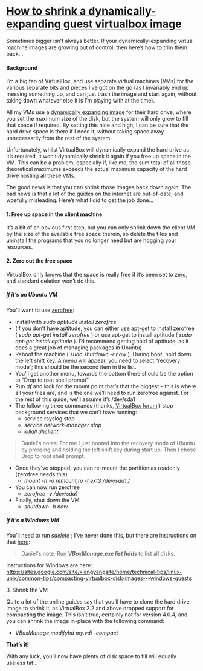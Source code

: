 # [How to shrink a dynamically-expanding guest virtualbox image](http://dantwining.co.uk/2011/07/18/how-to-shrink-a-dynamically-expanding-guest-virtualbox-image/)

Sometimes bigger isn’t always better. If your dynamically-expanding virtual machine images are growing out of control, then here’s how to trim them back…

#### Background

I’m a big fan of VirtualBox, and use separate virtual machines (VMs) for the various separate bits and pieces I’ve got on the go (as I invariably end up messing something up, and can just trash the image and start again, without taking down whatever else it is I’m playing with at the time).

All my VMs use a [dynamically expanding image](http://www.virtualbox.org/manual/ch05.html#vdidetails) for their hard drive, where you set the maximum size of the disk, but the system will only grow to fill that space if required. By setting this nice and high, I can be sure that the hard drive space is there if I need it, without taking space away unnecessarily from the rest of the system.

Unfortunately, whilst VirtualBox will dynamically expand the hard drive as it’s required, it won’t dynamically shrink it again if you free up space in the VM. This can be a problem, especially if, like me, the sum total of all those theoretical maximums exceeds the actual maximum capacity of the hard drive hosting all these VMs.

The good news is that you can shrink those images back down again. The bad news is that a lot of the guides on the internet are out-of-date, and woefully misleading. Here’s what I did to get the job done…

#### 1\. Free up space in the client machine

It’s a bit of an obvious first step, but you can only shrink down the client VM by the size of the available free space therein, so delete the files and uninstall the programs that you no longer need but are hogging your resources.

#### 2\. Zero out the free space

VirtualBox only knows that the space is really free if it’s been set to zero, and standard deletion won’t do this.

##### If it’s an Ubuntu VM

You’ll want to use [zerofree](http://manpages.ubuntu.com/manpages/natty/man8/zerofree.8.html):

  * install with _sudo aptitude install zerofree_
  * (if you don’t have aptitude, you can either use apt-get to install zerofree ( _sudo apt-get install zerofree_ ) or use apt-get to install aptitude ( _sudo apt-get install aptitude_ ). I’d recommend getting hold of aptitude, as it does a great job of managing packages in Ubuntu)
  * Reboot the machine ( _sudo shutdown -r now_ ). During boot, hold down the left shift key. A menu will appear, you need to select “recovery mode”; this should be the second item in the list.
  * You’ll get another menu, towards the bottom there should be the option to “Drop to root shell prompt”
  * Run _df_ and look for the mount point that’s that the biggest – this is where all your files are, and is the one we’ll need to run zerofree against. For the rest of this guide, we’ll assume it’s /dev/sda1
  * The following three commands (thanks, [VirtualBox forum](http://forum.virtualbox.org/viewtopic.php?f=6&p=148554)!) stop background services that we can’t have running:
    *  service rsyslog stop
    *  _service network-manager stop_
    *  _killall dhclient_

> Daniel's notes: For me I just booted into the recovery mode of Ubuntu by pressing and holding the left shift key during start up. Then I chose Drop to root shell prompt.

  * Once they’ve stopped, you can re-mount the partition as readonly (zerofree needs this)
    *  _mount -n -o remount,ro -t ext3 /dev/sda1 /_
  * You can now run zerofree
    * _zerofree -v /dev/sda1_
  * Finally, shut down the VM
    * _shutdown -h now_


##### If it’s a Windows VM

You’ll need to run _sdelete_ ; I’ve never done this, but there are instructions on that [here](https://sites.google.com/site/xiangyangsite/home/technical-tips/linux-unix/common-tips/compacting-virtualbox-disk-images---windows-guests):

> Daniel's note: Run **_VBoxManage.exe list hdds_** to list all disks.

Instructions for Windows are here: <https://sites.google.com/site/xiangyangsite/home/technical-tips/linux-unix/common-tips/compacting-virtualbox-disk-images---windows-guests>

3\. Shrink the VM

Quite a lot of the online guides say that you’ll have to clone the hard drive image to shrink it, as VirtualBox 2.2 and above dropped support for compacting the image. This isn’t true, certainly not for version 4.0.4, and you can shrink the image in-place with the following command:

  *  _VBoxManage modifyhd my.vdi –compact_

**That’s it!**

With any luck, you’ll now have plenty of disk space to fill will equally useless tat…
